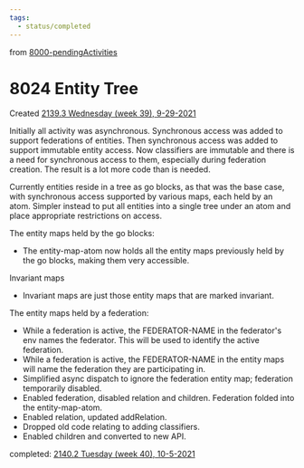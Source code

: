 ```yaml
---
tags:
  - status/completed
---
```

from [8000-pendingActivities](8000-pendingActivities.md)
# 8024 Entity Tree
Created [2139.3 Wednesday (week 39), 9-29-2021](../2139/2139.3%20Wednesday%20(week%2039),%209-29-2021.md)

Initially all activity was asynchronous. Synchronous access was added to support federations of entities. Then synchronous access was added to support immutable entity access. Now classifiers are immutable and there is a need for synchronous access to them, especially during federation creation. The result is a lot more code than is needed.

Currently entities reside in a tree as go blocks, as that was the base case, with synchronous access supported by various maps, each held by an atom. Simpler instead to put all entities into a single tree under an atom and place appropriate restrictions on access.

The entity maps held by the go blocks:
- The entity-map-atom now holds all the entity maps previously held by the go blocks, making them very accessible.

Invariant maps
- Invariant maps are just those entity maps that are marked invariant.

The entity maps held by a federation:
- While a federation is active, the FEDERATOR-NAME in the federator's env names the federator. This will be used to identify the active federation.
- While a federation is active, the FEDERATOR-NAME in the entity maps will name the federation they are participating in.
- Simplified async dispatch to ignore the federation entity map; federation temporarily disabled.
- Enabled federation, disabled relation and children. Federation folded into the entity-map-atom.
- Enabled relation, updated addRelation.
- Dropped old code relating to adding classifiers.
- Enabled children and converted to new API.

completed: [2140.2 Tuesday (week 40), 10-5-2021](2140.2%20Tuesday%20(week%2040),%2010-5-2021.md)